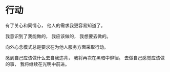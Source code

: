 # 行动

有了关心和同情心，
他人的需求我更容易知道了。

我意识到了我能做的，
我应该做的，
我想要去做的。

向外心念模式总是要求在为他人服务方面采取行动。

感到自己应该做什么去自我违背，
我将再次在黑暗中徘徊。
去做自己感觉应该做的事，
我将继续在光明中前进。